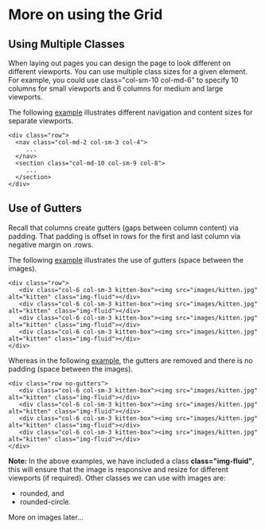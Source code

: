 
# More on using the Grid

## Using Multiple Classes

When laying out pages you can design the page to look different on different viewports.
You can use multiple class sizes for a given element. For example, you could use class="col-sm-10 col-md-6" to specify 10 columns for small viewports and 6 columns for medium and large viewports.

The following <a href="archives/class htmls/fluid/index.html" target="_blank">example</a> illustrates
different navigation and content sizes for separate viewports.
~~~
<div class="row">
  <nav class="col-md-2 col-sm-3 col-4">
     ...
  </nav>
  <section class="col-md-10 col-sm-9 col-8">
     ...
  </section>
</div>
~~~

## Use of Gutters 

Recall that columns create gutters (gaps between column content) via padding. That padding is offset in rows for the first and last column via negative margin on .rows.

The following <a href="archives/class htmls/ex9a.html" target="_blank">example</a> illustrates
the use of gutters (space between the images).
~~~
<div class="row">
   <div class="col-6 col-sm-3 kitten-box"><img src="images/kitten.jpg" alt="kitten" class="img-fluid"></div>
   <div class="col-6 col-sm-3 kitten-box"><img src="images/kitten.jpg" alt="kitten" class="img-fluid"></div>
   <div class="col-6 col-sm-3 kitten-box"><img src="images/kitten.jpg" alt="kitten" class="img-fluid"></div>
   <div class="col-6 col-sm-3 kitten-box"><img src="images/kitten.jpg" alt="kitten" class="img-fluid"></div>
</div>
~~~

Whereas in the following <a href="archives/class htmls/ex9.html" target="_blank">example</a>, the gutters are removed and there is no padding (space between the images).
~~~
<div class="row no-gutters">
   <div class="col-6 col-sm-3 kitten-box"><img src="images/kitten.jpg" alt="kitten" class="img-fluid"></div>
   <div class="col-6 col-sm-3 kitten-box"><img src="images/kitten.jpg" alt="kitten" class="img-fluid"></div>
   <div class="col-6 col-sm-3 kitten-box"><img src="images/kitten.jpg" alt="kitten" class="img-fluid"></div>
   <div class="col-6 col-sm-3 kitten-box"><img src="images/kitten.jpg" alt="kitten" class="img-fluid"></div>
</div>
~~~

**Note:** In the above examples, we have included a class **class="img-fluid"**, this will ensure that the image is responsive and
resize for different viewports (if required). Other classes we can use with images are:


-  rounded, and
-  rounded-circle.

More on images later...